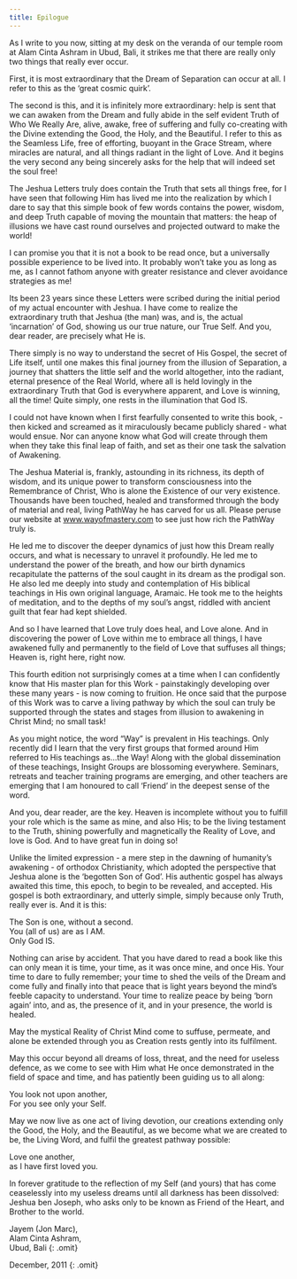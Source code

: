 ```yaml
---
title: Epilogue
---
```


As I write to you now, sitting at my desk on the veranda of our temple
room at Alam Cinta Ashram in Ubud, Bali, it strikes me that there are
really only two things that really ever occur.

First, it is most extraordinary that the Dream of Separation can occur
at all. I refer to this as the ‘great cosmic quirk’.

The second is this, and it is infinitely more extraordinary: help is
sent that we can awaken from the Dream and fully abide in the self
evident Truth of Who We Really Are, alive, awake, free of suffering and
fully co-creating with the Divine extending the Good, the Holy, and the
Beautiful. I refer to this as the Seamless Life, free of efforting,
buoyant in the Grace Stream, where miracles are natural, and all things
radiant in the light of Love. And it begins the very second any being
sincerely asks for the help that will indeed set the soul free!

The Jeshua Letters truly does contain the Truth that sets all things
free, for I have seen that following Him has lived me into the
realization by which I dare to say that this simple book of few words
contains the power, wisdom, and deep Truth capable of moving the
mountain that matters: the heap of illusions we have cast round
ourselves and projected outward to make the world!

I can promise you that it is not a book to be read once, but a
universally possible experience to be lived into. It probably won’t take
you as long as me, as I cannot fathom anyone with greater resistance and
clever avoidance strategies as me!

Its been 23 years since these Letters were scribed during the initial
period of my actual encounter with Jeshua. I have come to realize the
extraordinary truth that Jeshua (the man) was, and is, the actual
‘incarnation’ of God, showing us our true nature, our True Self. And
you, dear reader, are precisely what He is.

There simply is no way to understand the secret of His Gospel, the
secret of Life itself, until one makes this final journey from the
illusion of Separation, a journey that shatters the little self and the
world altogether, into the radiant, eternal presence of the Real World,
where all is held lovingly in the extraordinary Truth that God is
everywhere apparent, and Love is winning, all the time! Quite simply,
one rests in the illumination that God IS.

I could not have known when I first fearfully consented to write this
book, - then kicked and screamed as it miraculously became publicly
shared - what would ensue. Nor can anyone know what God will create
through them when they take this final leap of faith, and set as their
one task the salvation of Awakening.

The Jeshua Material is, frankly, astounding in its richness, its depth
of wisdom, and its unique power to transform consciousness into the
Remembrance of Christ, Who is alone the Existence of our very existence.
Thousands have been touched, healed and transformed through the body of
material and real, living PathWay he has carved for us all. Please
peruse our website at www.wayofmastery.com to see just how rich the
PathWay truly is.

He led me to discover the deeper dynamics of just how this Dream really
occurs, and what is necessary to unravel it profoundly. He led me to
understand the power of the breath, and how our birth dynamics
recapitulate the patterns of the soul caught in its dream as the
prodigal son. He also led me deeply into study and contemplation of His
biblical teachings in His own original language, Aramaic. He took me to
the heights of meditation, and to the depths of my soul’s angst, riddled
with ancient guilt that fear had kept shielded.

And so I have learned that Love truly does heal, and Love alone. And in
discovering the power of Love within me to embrace all things, I have
awakened fully and permanently to the field of Love that suffuses all
things; Heaven is, right here, right now.

This fourth edition not surprisingly comes at a time when I can
confidently know that His master plan for this Work - painstakingly
developing over these many years - is now coming to fruition. He once
said that the purpose of this Work was to carve a living pathway by
which the soul can truly be supported through the states and stages from
illusion to awakening in Christ Mind; no small task!

As you might notice, the word “Way” is prevalent in His teachings. Only
recently did I learn that the very first groups that formed around Him
referred to His teachings as...the Way! Along with the global
dissemination of these teachings, Insight Groups are blossoming
everywhere. Seminars, retreats and teacher training programs are
emerging, and other teachers are emerging that I am honoured to call
‘Friend’ in the deepest sense of the word.

And you, dear reader, are the key. Heaven is incomplete without you to
fulfill your role which is the same as mine, and also His; to be the
living testament to the Truth, shining powerfully and magnetically the
Reality of Love, and love is God. And to have great fun in doing so!

Unlike the limited expression - a mere step in the dawning of humanity’s
awakening - of orthodox Christianity, which adopted the perspective that
Jeshua alone is the ‘begotten Son of God’. His authentic gospel has
always awaited this time, this epoch, to begin to be revealed, and
accepted. His gospel is both extraordinary, and utterly simple, simply
because only Truth, really ever is. And it is this:

<div markdown="1" class="indent">
The Son is one, without a second.<br/>
You (all of us) are as I AM.<br/>
Only God IS.

</div>

Nothing can arise by accident. That you have dared to read a book like
this can only mean it is time, your time, as it was once mine, and once
His. Your time to dare to fully remember; your time to shed the veils of
the Dream and come fully and finally into that peace that is light years
beyond the mind’s feeble capacity to understand. Your time to realize
peace by being ‘born again’ into, and as, the presence of it, and in
your presence, the world is healed.

May the mystical Reality of Christ Mind come to suffuse, permeate, and
alone be extended through you as Creation rests gently into its
fulfilment.

May this occur beyond all dreams of loss, threat, and the need for
useless defence, as we come to see with Him what He once demonstrated in
the field of space and time, and has patiently been guiding us to all
along:

<p class="indent">You look not upon another,<br/>
For you see only your Self.</p>

May we now live as one act of living devotion, our creations extending
only the Good, the Holy, and the Beautiful, as we become what we are
created to be, the Living Word, and fulfil the greatest pathway
possible:

<p class="indent">Love one another,<br/>
as I have first loved you.</p>

In forever gratitude to the reflection of my Self (and yours) that has
come ceaselessly into my useless dreams until all darkness has been
dissolved: Jeshua ben Joseph, who asks only to be known as Friend of the
Heart, and Brother to the world.

Jayem (Jon Marc),<br/>
Alam Cinta Ashram,<br/>
Ubud, Bali
{: .omit}

December, 2011
{: .omit}

